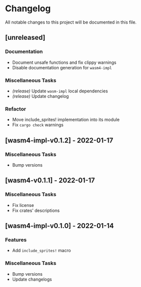 # Changelog

All notable changes to this project will be documented in this file.

## [unreleased]

### Documentation

- Document unsafe functions and fix clippy warnings
- Disable documentation generation for `wasm4-impl`


### Miscellaneous Tasks

- *(release)* Update `wasm-impl` local dependencies
- *(release)* Update changelog


### Refactor

- Move include_sprites! implementation into its module
- Fix `cargo check` warnings


## [wasm4-impl-v0.1.2] - 2022-01-17

### Miscellaneous Tasks

- Bump versions


## [wasm4-v0.1.1] - 2022-01-17

### Miscellaneous Tasks

- Fix license
- Fix crates' descriptions


## [wasm4-impl-v0.1.0] - 2022-01-14

### Features

- Add `include_sprites!` macro


### Miscellaneous Tasks

- Bump versions
- Update changelogs


<!-- generated by git-cliff -->
